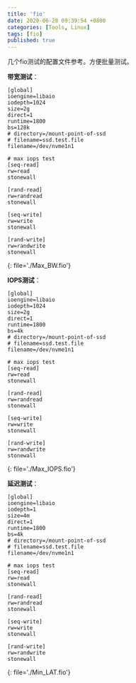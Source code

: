 ```yaml
---
title: 'fio'
date: 2020-06-28 ‏‎09:39:54 +0800
categories: [Tools, Linux]
tags: [fio]
published: true
---
```



几个fio测试的配置文件参考。方便批量测试。

**带宽测试**：

```
[global]
ioengine=libaio
iodepth=1024
size=2g
direct=1
runtime=1800
bs=128k
# directory=/mount-point-of-ssd
# filename=ssd.test.file
filename=/dev/nvme1n1

# max iops test
[seq-read]
rw=read
stonewall

[rand-read]
rw=randread
stonewall

[seq-write]
rw=write
stonewall

[rand-write]
rw=randwrite
stonewall

```
{: file='./Max_BW.fio'}


**IOPS测试**：

```
[global]
ioengine=libaio
iodepth=1024
size=2g
direct=1
runtime=1800
bs=4k
# directory=/mount-point-of-ssd
# filename=ssd.test.file
filename=/dev/nvme1n1

# max iops test
[seq-read]
rw=read
stonewall

[rand-read]
rw=randread
stonewall

[seq-write]
rw=write
stonewall

[rand-write]
rw=randwrite
stonewall

```
{: file='./Max_IOPS.fio'}



**延迟测试**：

```
[global]
ioengine=libaio
iodepth=1
size=4m
direct=1
runtime=1800
bs=4k
# directory=/mount-point-of-ssd
# filename=ssd.test.file
filename=/dev/nvme1n1

# max iops test
[seq-read]
rw=read
stonewall

[rand-read]
rw=randread
stonewall

[seq-write]
rw=write
stonewall

[rand-write]
rw=randwrite
stonewall
```
{: file='./Min_LAT.fio'}

